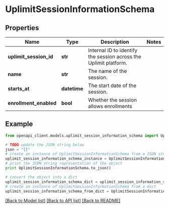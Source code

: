 # UplimitSessionInformationSchema


## Properties
Name | Type | Description | Notes
------------ | ------------- | ------------- | -------------
**uplimit_session_id** | **str** | Internal ID to identify the session across the Uplimit platform. | 
**name** | **str** | The name of the session. | 
**starts_at** | **datetime** | The start date of the session. | 
**enrollment_enabled** | **bool** | Whether the session allows enrollments | 

## Example

```python
from openapi_client.models.uplimit_session_information_schema import UplimitSessionInformationSchema

# TODO update the JSON string below
json = "{}"
# create an instance of UplimitSessionInformationSchema from a JSON string
uplimit_session_information_schema_instance = UplimitSessionInformationSchema.from_json(json)
# print the JSON string representation of the object
print UplimitSessionInformationSchema.to_json()

# convert the object into a dict
uplimit_session_information_schema_dict = uplimit_session_information_schema_instance.to_dict()
# create an instance of UplimitSessionInformationSchema from a dict
uplimit_session_information_schema_from_dict = UplimitSessionInformationSchema.from_dict(uplimit_session_information_schema_dict)
```
[[Back to Model list]](../README.md#documentation-for-models) [[Back to API list]](../README.md#documentation-for-api-endpoints) [[Back to README]](../README.md)


